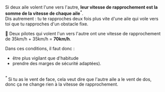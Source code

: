 <!--
U39V
Vous croisez une autre aile, vous devez analyser et réagir :
-->

Si deux aile volent l'une vers l'autre, **leur vitesse de rapprochement est la somme de la vitesse de chaque aile**<i><sup>*</sup></i>.  
Dis autrement : tu te rapproches deux fois plus vite d'une aile qui vole vers toi que tu rapproches d'un obstacle fixe.

🧮 Deux pilotes qui volent l'un vers l'autre ont une vitesse de rapprochement de 35km/h + 35km/h = **70km/h**.


Dans ces conditions, il faut donc :

 - être plus vigilant que d'habitude
 - prendre des marges de sécurité adaptées).

<br>
<i><sup>*</sup></i> Si tu as le vent de face, cela veut dire que l'autre aile a le vent de dos, donc ça ne change rien à la vitesse de rapprochement.



